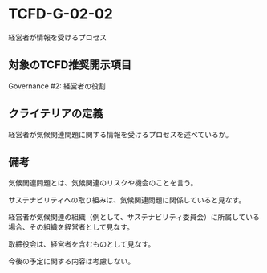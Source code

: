 # TCFD-G-02-02

経営者が情報を受けるプロセス

## 対象のTCFD推奨開示項目

Governance #2: 経営者の役割

## クライテリアの定義

経営者が気候関連問題に関する情報を受けるプロセスを述べているか。

## 備考

気候関連問題とは、気候関連のリスクや機会のことを言う。

サステナビリティへの取り組みは、気候関連問題に関係していると見なす。

経営者が気候関連の組織（例として、サステナビリティ委員会）に所属している場合、その組織を経営者として見なす。

取締役会は、経営者を含むものとして見なす。

今後の予定に関する内容は考慮しない。

